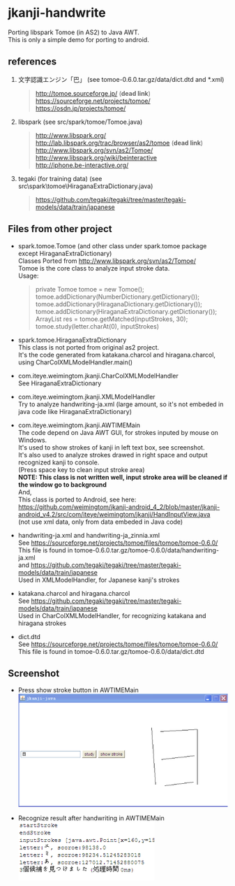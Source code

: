 ﻿jkanji-handwrite
================

Porting libspark Tomoe (in AS2) to Java AWT.  
This is only a simple demo for porting to android.  

## references

1. 文字認識エンジン「巴」 (see tomoe-0.6.0.tar.gz/data/dict.dtd and *.xml)    

	> http://tomoe.sourceforge.jp/ (**dead link**)  
	> https://sourceforge.net/projects/tomoe/  
	> https://osdn.jp/projects/tomoe/  

2. libspark (see src/spark/tomoe/Tomoe.java)  

	> http://www.libspark.org/  
	> http://lab.libspark.org/trac/browser/as2/tomoe (**dead link**)    
	> http://www.libspark.org/svn/as2/Tomoe/  
	> http://www.libspark.org/wiki/beinteractive   
	> http://iphone.be-interactive.org/  

3. tegaki (for training data) (see src\spark\tomoe\HiraganaExtraDictionary.java)

	> https://github.com/tegaki/tegaki/tree/master/tegaki-models/data/train/japanese

## Files from other project  
* spark.tomoe.Tomoe (and other class under spark.tomoe package except HiraganaExtraDictionary)     
Classes Ported from http://www.libspark.org/svn/as2/Tomoe/  
Tomoe is the core class to analyze input stroke data.  
Usage:  
	> private Tomoe tomoe = new Tomoe();  
	> tomoe.addDictionary(NumberDictionary.getDictionary());  
	> tomoe.addDictionary(HiraganaDictionary.getDictionary());  
	> tomoe.addDictionary(HiraganaExtraDictionary.getDictionary());  
	> ArrayList<ResultCandidate> res = tomoe.getMatched(inputStrokes, 30);  
	> tomoe.study(letter.charAt(0), inputStrokes)  

* spark.tomoe.HiraganaExtraDictionary  
This class is not ported from original as2 project.  
It's the code generated from katakana.charcol and hiragana.charcol, using CharColXMLModelHandler.main()  

* com.iteye.weimingtom.jkanji.CharColXMLModelHandler  
See HiraganaExtraDictionary  

* com.iteye.weimingtom.jkanji.XMLModelHandler  
Try to analyze handwriting-ja.xml (large amount, so it's not embeded in java code like HiraganaExtraDictionary)    

* com.iteye.weimingtom.jkanji.AWTIMEMain  
The code depend on Java AWT GUI, for strokes inputed by mouse on Windows.  
It's used to show strokes of kanji in left text box, see screenshot.  
It's also used to analyze strokes drawed in right space and output recognized kanji to console.   
(Press space key to clean input stroke area)    
**NOTE: This class is not written well, input stroke area will be cleaned if the window go to background**   
And,   
This class is ported to Android, see here:  
https://github.com/weimingtom/jkanji-android_4_2/blob/master/jkanji-android_v4.2/src/com/iteye/weimingtom/jkanji/HandInputView.java  
(not use xml data, only from data embeded in Java code)     

* handwriting-ja.xml and handwriting-ja_zinnia.xml  
See https://sourceforge.net/projects/tomoe/files/tomoe/tomoe-0.6.0/  
This file is found in tomoe-0.6.0.tar.gz/tomoe-0.6.0/data/handwriting-ja.xml      
and https://github.com/tegaki/tegaki/tree/master/tegaki-models/data/train/japanese  
Used in XMLModelHandler, for Japanese kanji's strokes    

* katakana.charcol and hiragana.charcol  
See https://github.com/tegaki/tegaki/tree/master/tegaki-models/data/train/japanese  
Used in CharColXMLModelHandler, for recognizing katakana and hiragana strokes      

* dict.dtd  
See https://sourceforge.net/projects/tomoe/files/tomoe/tomoe-0.6.0/  
This file is found in tomoe-0.6.0.tar.gz/tomoe-0.6.0/data/dict.dtd     

## Screenshot  
* Press show stroke button in AWTIMEMain  
![Snapshot001](/screenshot/screenshot_001.png)  

* Recognize result after handwriting in AWTIMEMain    
![Snapshot002](/screenshot/screenshot_002.png)  
